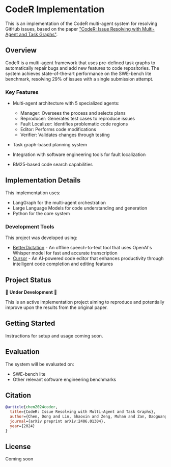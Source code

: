 # CodeR Implementation

This is an implementation of the CodeR multi-agent system for resolving GitHub issues, based on the paper ["CodeR: Issue Resolving with Multi-Agent and Task Graphs"](https://arxiv.org/html/2406.01304v2).

## Overview

CodeR is a multi-agent framework that uses pre-defined task graphs to automatically repair bugs and add new features to code repositories. The system achieves state-of-the-art performance on the SWE-bench lite benchmark, resolving 29% of issues with a single submission attempt.

### Key Features

- Multi-agent architecture with 5 specialized agents:
  - Manager: Oversees the process and selects plans
  - Reproducer: Generates test cases to reproduce issues
  - Fault Localizer: Identifies problematic code regions
  - Editor: Performs code modifications
  - Verifier: Validates changes through testing

- Task graph-based planning system
- Integration with software engineering tools for fault localization
- BM25-based code search capabilities

## Implementation Details

This implementation uses:
- LangGraph for the multi-agent orchestration
- Large Language Models for code understanding and generation
- Python for the core system

### Development Tools

This project was developed using:
- [BetterDictation](https://betterdictation.com) - An offline speech-to-text tool that uses OpenAI's Whisper model for fast and accurate transcription
- [Cursor](https://www.cursor.com) - An AI-powered code editor that enhances productivity through intelligent code completion and editing features

## Project Status

🚧 **Under Development** 🚧

This is an active implementation project aiming to reproduce and potentially improve upon the results from the original paper.

## Getting Started

Instructions for setup and usage coming soon.

## Evaluation

The system will be evaluated on:
- SWE-bench lite
- Other relevant software engineering benchmarks

## Citation

```bibtex
@article{chen2024coder,
  title={CodeR: Issue Resolving with Multi-Agent and Task Graphs},
  author={Chen, Dong and Lin, Shaoxin and Zeng, Muhan and Zan, Daoguang and Wang, Jian-Gang and Cheshkov, Anton and Sun, Jun and Yu, Hao and Dong, Guoliang and Aliev, Artem and others},
  journal={arXiv preprint arXiv:2406.01304},
  year={2024}
}
```

## License

Coming soon